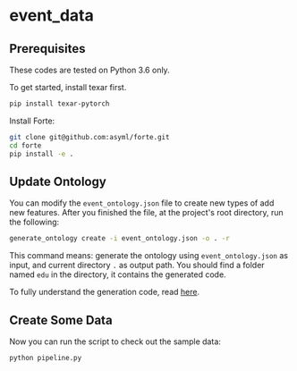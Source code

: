 # event_data

## Prerequisites
These codes are tested on Python 3.6 only.

To get started, install texar first.
```bash
pip install texar-pytorch
```

Install Forte:
```bash
git clone git@github.com:asyml/forte.git
cd forte
pip install -e .
```

## Update Ontology
You can modify the `event_ontology.json` file to create new types of add new 
features. After you finished the file, at the project's root directory, run
the following:
```bash
generate_ontology create -i event_ontology.json -o . -r
```
This command means: generate the ontology using `event_ontology.json` as input,
and current directory `.` as output path. You should find a folder named `edu`
in the directory, it contains the generated code.

To fully understand the generation code, read [here](https://asyml-forte.readthedocs.io/en/latest/ontology_generation.html#).

## Create Some Data
Now you can run the script to check out the sample data:
```bash
python pipeline.py
```

